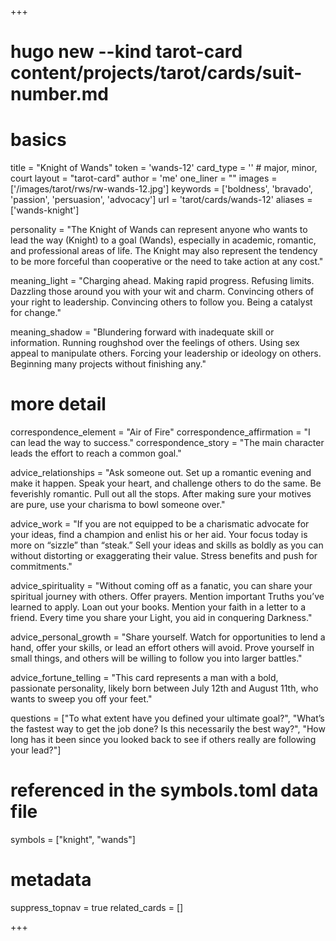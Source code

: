 +++
# hugo new --kind tarot-card content/projects/tarot/cards/suit-number.md
# basics
title     		 = "Knight of Wands"
token					 = 'wands-12'
card_type			 = '' # major, minor, court
layout				 = "tarot-card"
author    		 = 'me'
one_liner 		 = ""
images				 = ['/images/tarot/rws/rw-wands-12.jpg']
keywords			 = ['boldness', 'bravado', 'passion', 'persuasion', 'advocacy']
url						 = 'tarot/cards/wands-12'
aliases				 = ['wands-knight']

personality    = "The Knight of Wands can represent anyone who wants to lead the way (Knight) to a goal (Wands), especially in academic, romantic, and professional areas of life. The Knight may also represent the tendency to be more forceful than cooperative or the need to take action at any cost."

meaning_light  = "Charging ahead. Making rapid progress. Refusing limits. Dazzling those around you with your wit and charm. Convincing others of your right to leadership. Convincing others to follow you. Being a catalyst for change."

meaning_shadow = "Blundering forward with inadequate skill or information. Running roughshod over the feelings of others. Using sex appeal to manipulate others. Forcing your leadership or ideology on others. Beginning many projects without finishing any."

# more detail
correspondence_element 			= "Air of Fire"
correspondence_affirmation 	= "I can lead the way to success."
correspondence_story 				= "The main character leads the effort to reach a common goal."

advice_relationships 	 = "Ask someone out. Set up a romantic evening and make it happen. Speak your heart, and challenge others to do the same. Be feverishly romantic. Pull out all the stops. After making sure your motives are pure, use your charisma to bowl someone over."

advice_work 					 = "If you are not equipped to be a charismatic advocate for your ideas, find a champion and enlist his or her aid. Your focus today is more on “sizzle” than “steak.” Sell your ideas and skills as boldly as you can without distorting or exaggerating their value. Stress benefits and push for commitments."

advice_spirituality 	 = "Without coming off as a fanatic, you can share your spiritual journey with others. Offer prayers. Mention important Truths you’ve learned to apply. Loan out your books. Mention your faith in a letter to a friend. Every time you share your Light, you aid in conquering Darkness."

advice_personal_growth = "Share yourself. Watch for opportunities to lend a hand, offer your skills, or lead an effort others will avoid. Prove yourself in small things, and others will be willing to follow you into larger battles."

advice_fortune_telling = "This card represents a man with a bold, passionate personality, likely born between July 12th and August 11th, who wants to sweep you off your feet."

questions	= ["To what extent have you defined your ultimate goal?", "What’s the fastest way to get the job done? Is this necessarily the best way?", "How long has it been since you looked back to see if others really are following your lead?"]

# referenced in the symbols.toml data file
symbols	  = ["knight", "wands"]

# metadata
suppress_topnav = true
related_cards 	= []

+++